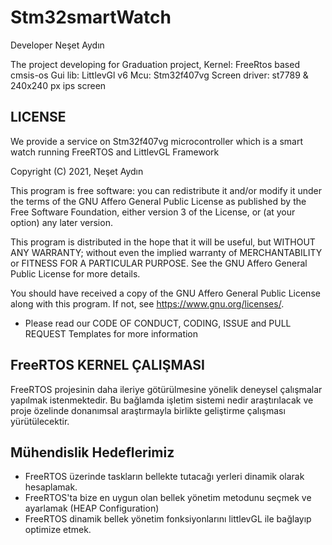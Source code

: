 # Stm32smartWatch

Developer Neşet Aydın

The project developing for Graduation project,
Kernel: FreeRtos based cmsis-os
Gui lib: LittlevGl v6
Mcu: Stm32f407vg
Screen driver: st7789 & 240x240 px ips screen

## LICENSE 

We provide a service on Stm32f407vg microcontroller which is a smart watch running FreeRTOS and LittlevGL Framework

Copyright (C) 2021,  Neşet Aydın

This program is free software: you can redistribute it and/or modify
it under the terms of the GNU Affero General Public License as
published by the Free Software Foundation, either version 3 of the
License, or (at your option) any later version.

This program is distributed in the hope that it will be useful,
but WITHOUT ANY WARRANTY; without even the implied warranty of
MERCHANTABILITY or FITNESS FOR A PARTICULAR PURPOSE.  See the
GNU Affero General Public License for more details.

You should have received a copy of the GNU Affero General Public License
along with this program.  If not, see <https://www.gnu.org/licenses/>.

* Please read our CODE OF CONDUCT, CODING, ISSUE and PULL REQUEST Templates for more information

## FreeRTOS KERNEL ÇALIŞMASI 

FreeRTOS projesinin daha ileriye götürülmesine yönelik deneysel çalışmalar yapılmak istenmektedir. Bu bağlamda işletim sistemi nedir araştırılacak ve proje özelinde donanımsal araştırmayla birlikte geliştirme çalışması yürütülecektir.

## Mühendislik Hedeflerimiz

* FreeRTOS üzerinde taskların bellekte tutacağı yerleri dinamik olarak hesaplamak.
* FreeRTOS'ta bize en uygun olan bellek yönetim metodunu seçmek ve ayarlamak  (HEAP Configuration)
* FreeRTOS dinamik bellek yönetim fonksiyonlarını littlevGL ile bağlayıp optimize etmek.